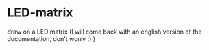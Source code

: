 # LED-matrix
draw on a LED matrix (I will come back with an english version of the documentation, don't worry :) )
